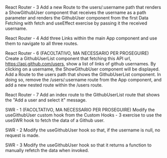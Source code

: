 React Router - 3
Add a new Route to the users/:username path that renders a ShowGithubUser component
that receives the username as a path parameter and renders the GithubUser component
from the first Data Fetching with fetch and useEffect exercise by passing it the
received username.

React Router - 4
Add three Links within the main App component and use them to navigate to all three routes.

React Router - 6 (FACOLTATIVO, MA NECESSARIO PER PROSEGUIRE)
Create a GithubUserList component that fetching this API url, https://api.github.com/users, show a list of links of github usernames.
By clicking on a username, the ShowGithubUser component will be displayed. Add a Route to the users path that shows the GithubUserList
component. In doing so, remove the /users/:username route from the App component, and add a new nested route within the /users route.

React Router - 7
Add an index route to the GithubUserList route that shows the "Add a user and select it" message.

SWR - 1 (FACOLTATIVO, MA NECESSARIO PER PROSEGUIRE)
Modify the useGithubUser custom hook from the Custom Hooks - 3 exercise to use the useSWR hook to fetch the data of a Github user.

SWR - 2
Modify the useGithubUser hook so that, if the username is null, no request is made.

SWR - 3
Modify the useGithubUser hook so that it returns a function to manually refetch the data when invoked.
